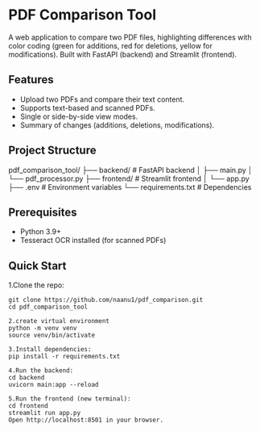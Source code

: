 # PDF Comparison Tool

A web application to compare two PDF files, highlighting differences with color coding (green for additions, red for deletions, yellow for modifications). Built with FastAPI (backend) and Streamlit (frontend).

## Features

- Upload two PDFs and compare their text content.
- Supports text-based and scanned PDFs.
- Single or side-by-side view modes.
- Summary of changes (additions, deletions, modifications).

## Project Structure

pdf_comparison_tool/
├── backend/ # FastAPI backend
│ ├── main.py
│ └── pdf_processor.py
├── frontend/ # Streamlit frontend
│ └── app.py
├── .env # Environment variables
└── requirements.txt # Dependencies

## Prerequisites

- Python 3.9+
- Tesseract OCR installed (for scanned PDFs)

## Quick Start

1.Clone the repo:

```
git clone https://github.com/naanu1/pdf_comparison.git
cd pdf_comparison_tool

2.create virtual environment
python -m venv venv
source venv/bin/activate

3.Install dependencies:
pip install -r requirements.txt

4.Run the backend:
cd backend
uvicorn main:app --reload

5.Run the frontend (new terminal):
cd frontend
streamlit run app.py
Open http://localhost:8501 in your browser.
```
